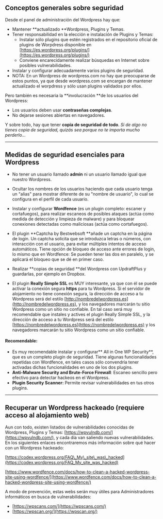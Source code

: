## Conceptos generales sobre seguridad

Desde el panel de administración del Wordpress hay que:

* Mantener **actualizado **Wordpress, Plugins y Temas.
* Tener responsabilidad en la elección e instalación de Plugins y Temas:
  * Instalar sólo plugins que estén registrados en el repositorio oficial de plugins de Worpdress disponible en  [https://es.wordpress.org/plugins/](https://es.wordpress.org/plugins/) 
  * Conviene encarecidamente realizar búsquedas en Internet sobre posibles vulnerabilidades.
* Instalar y configurar adecuadamente varios plugins de seguridad.
* NOTA: En un Wordpress de wordpress.com no hay que preocuparse de estos puntos, ya que desde wordpress.com se encargan de mantener actualizado el worpdress y sólo usan plugins validados por ellos.

Pero también es necesaria la **involucración **de los usuarios del Wordpress:

* Los usuarios deben usar **contraseñas complejas**.
* No dejarse sesiones abiertas en navegadores.

Y sobre todo, hay que tener **copia de seguridad de todo**. _Si de algo no tienes copia de seguridad, quizás sea porque no te importa mucho perderlo..._

---

## Medidas de seguridad esenciales para Wordpress

* No tener un usuario llamado **admin** ni un usuario llamado igual que nuestro Wordpress.
* Ocultar los nombres de los usuarios haciendo que cada usuario tenga un "alias" para mostrar diferente de su "nombre de usuario", lo cual se configura en el perfil de cada usuario.
* Instalar y configurar **Wordfence** \(es un plugin completo: escaner y cortafuegos\), para realizar escaneos de posibles ataques \(actúa como medida de detección y limpieza de malware\) y para bloquear conexiones detectadas como maliciosas \(actúa como cortafuegos\).
* El plugin **Captcha by Bestwebsoft **añade un captcha en la página de login. Un captcha solicita que se introduzca letras o números, con interacción con el usuario, para evitar múltiples intentos de acceso automáticos. Tiene opción de bloqueo de acceso ante errores de login, lo mismo que en Wordfence: Se pueden tener las dos en paralelo, y se aplicará el bloqueo que se dé en primer caso.
* Realizar **copias de seguridad **del Wordpress con UpdraftPlus y guardarlas, por ejemplo en Dropbox.

* El plugin **Really Simple SSL** es MUY interesante, ya que con él se puede activar la conexión segura **https** para tu Wordpress. Si el servidor de alojamiento no tiene conexión segura, la dirección de acceso a tu Wordpress será del estilo [http://nombredelwordpress.es](http://nombredelwordpress.es), y los navegadores marcarán tu sitio Wordpress como un sitio no confiable. En tal caso será muy recomendable que instales y actives el plugin Really Simple SSL, y la dirección de acceso a tu Wordpress será del estilo [https://nombredelwordpress.es](https://nombredelwordpress.es) y los navegadores marcarán tu sitio Wordpress como un sitio confiable.

#### Recomendable:

* Es muy recomendable instalar y configurar** All in One WP Security**, que es un completo plugin de seguridad. Tiene algunas funcionalidades repetidas con Wordfence, en tales casos sólo convendría tener activadas dichas funcionalidades en uno de los dos plugins.
* **Anti-Malware Security and Brute-Force Firewall**: Escaneo sencillo pero efectivo para detectar hackeos en el Wordpress.
* **Plugin Security Scanner:** Permite revisar vulnerabilidades en tus otros plugins.

---

## Recuperar un Wordpress hackeado \(requiere acceso al alojamiento web\)

Aun con todo, existen listados de vulnerabilidades conocidas de Wordpress, Plugins y Temas: [https://wpvulndb.com/](https://wpvulndb.com/), y cada día van saliendo nuevas vulnerabilidades. En los siguientes enlaces encontraremos más información sobre qué hacer con un Wordpress hackeado:

[https://codex.wordpress.org/FAQ\_My\_site\_was\_hacked](https://codex.wordpress.org/FAQ_My_site_was_hacked)

[https://www.wordfence.com/docs/how-to-clean-a-hacked-wordpress-site-using-wordfence/](https://www.wordfence.com/docs/how-to-clean-a-hacked-wordpress-site-using-wordfence/)

A modo de prevención, estas webs serán muy útiles para Administradores informáticos en busca de vulnerabilidades:

* [https://wpscans.com/](https://wpscans.com/)
* [https://wpscan.org/](https://wpscan.org/)



